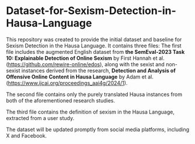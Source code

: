 # Dataset-for-Sexism-Detection-in-Hausa-Language
This repository was created to provide the initial dataset and baseline for Sexism Detection in the Hausa Language. 
It contains three files:
The first file includes the augmented English dataset from  **the SemEval-2023 Task 10: Explainable Detection of Online Sexism** by First Hannah et al. (https://github.com/rewire-online/edos), along with the sexist and non-sexist instances derived from the research,  **Detection and Analysis of Offensive Online Content in Hausa Language** by Adam et al. (https://www.ijcai.org/proceedings_aai4g/2024/1).

The second file contains only the purely translated Hausa instances from both of the aforementioned research studies.

The third file contains the definition of sexism in the Hausa Language, extracted from a user study.

The dataset will be updated promptly from social media platforms, including X and Facebook.



